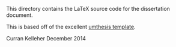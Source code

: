 This directory contains the LaTeX source code for the dissertation document.

This is based off of the excellent [umthesis template](https://github.com/umasscs/umthesis).

Curran Kelleher December 2014
